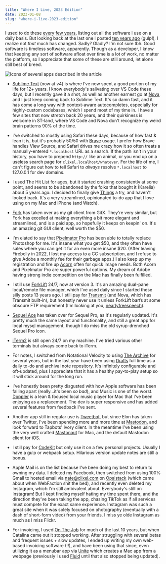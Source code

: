 ```yaml
---
title: "Where I Live, 2023 Edition"
date: 2023-01-08
slug: "where-i-live-2023-edition"
---
```


I used to do these [every](https://blog.clixel.com/posts/where-i-live-2010-edition/) [few years](https://blog.clixel.com/posts/where-i-live-2011-edition/), listing out all the software I use on a daily basis. But looking back at the last one I posted [ten years ago](https://blog.clixel.com/posts/where-i-live-2013-edition/) (gulp!), I realize not *that* much has changed. Sadly? Gladly? I'm not sure tbh. Good software is timeless software, apparently. Though as a developer, I know that keeping any sort of software afloat over time is a lot of work, no matter the platform, so I appreciate that some of these are still around, let alone still best of breed.

![Icons of several apps described in the article](/images/where-i-live-2023.png)

- [Sublime Text](https://www.sublimetext.com) (now at v4) is where I’ve now spent a good portion of my life for 12+ years. I know everybody's salivating over VS Code these days, but I recently gave it a shot, as well as another earnest go at [Nova](https://nova.app), and I just keep coming back to Sublime Text. It's so damn fast, and it has come a long way with context-aware autocompletes, especially for highly-custom codebases, which I spend most of my time in. I have a few sites that now stretch back 20 years, and their quirkiness is welcome in ST-land, where VS Code and Nova don't recognize my weird brain patterns 90% of the time.

- I've switched to mostly using Safari these days, because of how fast & lean it is, but it's probably 50/50 with [Brave](https://brave.com) usage. I prefer how Brave handles View Source, and Safari drives me crazy how it so often treats a manually-entered `*.localhost` URL as a search. If the path isn't in your history, you have to prepend `http://` like an animal, or you end up on a useless search page for `clixel.localhost/whatever`. For the life of me, I can't figure out how to tell Safari to *always* resolve `*.localhost` to 127.0.0.1 for dev domains.

- I used The Hit List for ages, but it started crashing consistently at some point, and seems to be abandoned by the folks that bought it (Karelia) about 5 years ago. I decided to finally give [Things](https://culturedcode.com/things/) a try, and haven't looked back. It's a very streamlined, opinionated to-do app that I love using on my Mac and iPhone (and Watch).

- [Fork](https://git-fork.com) has taken over as my git client from GitX. They're very similar, but Fork has excelled at making everything a bit more elegant and streamlined, and is a paid app, so hopefully it keeps on keepin' on. It's an amazing git GUI client, well worth the $50.

- I'm elated to say that [Pixelmator Pro](https://www.pixelmator.com/pro/) has been able to totally replace Photoshop for me. It's insane what you get $50, and they often have sales where you can get it for an even more insane $20. (After leaving Firebelly in 2022, I lost my access to a CC subscription, and I refuse to give Adobe a monthly fee for their garbage apps.) I also keep up my registration and fire up [Acorn](https://flyingmeat.com/acorn/) often for quick image needs. Both Acorn and Pixelmator Pro are super powerful options. My dream of Adobe having strong indie competition on the Mac has finally been fulfilled.

- I still use [ForkLift](https://www.binarynights.com) 24/7, now at version 3. It's an amazing dual-pane local/remote file manager, which I've used daily since I started these silly posts 13 years ago. I still pay for [Transmit](https://panic.com/transmit/) (and Nova, which has Transmit built-in), but honestly never use it unless ForkLift barfs at some obscure FTP requirement (I'm looking at you, [nearlyfreespeech](https://www.nearlyfreespeech.net)).

- [Sequel Ace](https://sequel-ace.com) has taken over for Sequel Pro, as it's regularly updated. It's pretty much the same layout and functionality, and still a great app for local mysql management, though I do miss the old syrup-drenched Sequel Pro icon.

- [iTerm2](https://iterm2.com) is still open 24/7 on my machine. I've tried various other terminals but always come back to iTerm.

- For notes, I switched from Notational Velocity to using [The Archive](https://zettelkasten.de/the-archive/) for several years, but in the last year have been using [Drafts](https://getdrafts.com) full time as a daily to-do and archival note repository. It's infinitely configurable and oft-updated, plus I appreciate that it has a healthy pay-to-play setup so it will stick around for the long run.

- I've honestly been pretty disgusted with how Apple software has been falling apart (really...it's been *so bad*), and Music is one of the worst. [Doppler](https://brushedtype.co/doppler/) is a lean & focused local music player for Mac that I've been enjoying as a replacement. The dev is super responsive and has added several features from feedback I've sent.

- Another app still in regular use is [Tweetbot](https://tapbots.com/tweetbot/mac/), but since Elon has taken over Twitter, I've been spending more and more time at [Mastodon](https://mastodon.art/@natebeaty), and look forward to Tapbots' Ivory client. In the meantime I've been using the very well crafted [Mastonaut](https://mastonaut.app) for Mac, and the default Mastodon client for iOS.

- I still pay for [CodeKit](https://codekitapp.com) but only use it on a few personal projects. Usually I have a gulp or webpack setup. Hilarious version update notes are still a bonus.

- Apple Mail is on the list because I've been doing my best to return to owning my data. I deleted my Facebook, then switched from using 100% Gmail to hosted email via nate@clixel.com on [Opalstack](https://brushedtype.co/doppler/) (which came about when WebFaction shit the bed), and recently even deleted my Instagram, which I'm still ambivalent about. Everybody's still on Instagram! But I kept finding myself hating my time spent there, and the direction they've been taking the app, chasing TikTok as if all services must compete for the exact same experience. Instagram was such a great site when it was solely focused on photography (eventually with a dash of short-form video) from your friends. I miss ye olde Instagram as much as I miss Flickr.

- For invoicing, I used [On The Job](https://stuntsoftware.com/onthejob/) for much of the last 10 years, but when Catalina came out it stopped working. After struggling with several betas and frequent issues + slow updates, I ended up writing my own web-based invoicing software (!!), and have been using that since, even utilizing it as a menubar app via [Unite](https://www.bzgapps.com/unite) which creates a Mac app from a webpage (previously I used [Fluid](https://fluidapp.com) until that also stopped being updated).